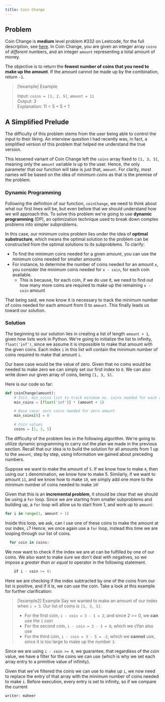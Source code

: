 ```yaml
---
title: Coin Change
---
```


## Problem

Coin Change is **medium** level problem #332 on Leetcode, for the full description, see [here](https://leetcode.com/problems/coin-change/description/). In Coin Change, you are given an integer array `coins` of _different_ numbers, and an integer `amount` representing a total amount of money.

The objective is to return the **fewest number of coins that you need to make up the amount**. If the amount cannot be made up by the combination, return `-1`.

> [!example] Example
>
> Input: `coins = [1, 2, 5]`, `amount = 11` \
> Output: 3 \
> Explanation: 11 = 5 + 5 + 1

## A Simplified Prelude

The difficulty of this problem stems from the user being able to control the input to their liking. An interview question I had recently was, in fact, a simplified version of this problem that helped me understand the true version.

This lessened variant of Coin Change left the `coins` array fixed to `[1, 3, 5]`, meaning only the `amount` variable is up to the user. Hence, the only parameter that our function will take is just that, `amount`. For clarity, most names will be based on the idea of _minimum coins_ as that is the premise of the problem.

### Dynamic Programming

Following the definition of our function, `coinChange`, we need to think about what our first lines will be, but even before that we should understand how we will approach this. To solve this problem we're going to use **dynamic programming** (DP), an optimization technique used to break down complex problems into simpler subproblems.

In this case, our minimum coins problem lies under the idea of **optimal substructure**, which means the optimal solution to the problem can be constructed from the optimal solutions to its subproblems. To clarify:

- To find the minimum coins needed for a given amount, you can use the minimum coins needed for smaller amounts
- For instance, to determine the number of coins needed for an amount `x`, you consider the minimum coins needed for `x - coin`, for each coin available.
  - This is because, for each coin, if we do use it, we need to find out how many more coins are required to make up the remaining `x - coin` amount

That being said, we now know it is necessary to track the minimum number of coins needed for each amount from 0 to `amount`. This finally leads us toward our solution.

### Solution

The beginning to our solution lies in creating a list of length `amount + 1`, given how lists work in Python. We're going to initialize the list to infinity, `float('inf')`, since we assume it is impossible to make that amount with the given coins. Each index `i` in this list will contain the minimum number of coins required to make that amount `i`.

Our base case would be the value of zero. Given that no coins would be needed to make zero we can simply set our first index to `0`. We can also write down our given array of coins, being `[1, 3, 5]`.

Here is our code so far:

```python
def coinChange(amount):
    # Init. min_coins list to track minimum no. coins needed for each amount from 0 to total
    min_coins = [float('inf')] * (amount + 1)

    # Base case: zero coins needed for zero amount
    min_coins[0] = 0

    # Coin values
    coins = [1, 3, 5]
```

The difficulty of the problem lies in the following algorithm. We're going to utilize dynamic programming to carry out the plan we made in the previous section. Recall that our idea is to build the solution for all amounts from 1 up to the `amount`, step by step, using information we gained about preceding numbers.

Suppose we want to make the amount of `5`. If we know how to make `4`, then using our `1` denomination, we know how to make 5. Similarly, if we want to amount `11`, and we know how to make `10`, we simply add one more to the minimum number of coins needed to make `10`!

Given that this is an **incremental problem**, it should be clear that we should be using a `for` loop. Since we are starting from smaller subproblems and building up, a `for` loop will allow us to start from 1, and work up to `amount`:

```python
for i in range(1, amount + 1)
```

Inside this loop, we ask, can I use one of these coins to make the amount at our index, `i`? Hence, we once again use a `for` loop, instead this time we are looping through our list of coins.

```python
  for coin in coins:
```

We now want to check if the index we are at can be fulfilled by one of our coins. We also want to make sure we don't deal with negatives, so we impose a _greater than or equal to_ operator in the following statement.

```python
    if i - coin >= 0:
```

Here we are checking if the index subtracted by one of the coins from our list is positive, and if it is, we can use the coin. Take a look at this example for further clarification:

> [!example2] Example
> Say we wanted to make an amount of our index when `i = 3`. Our list of coins is `[1, 3, 5]`.
>
> - For the first coin, `i - coin = 3 - 1 = 2`, and since 2 >= 0, we **can** use the `1` coin
> - For the second coin, `i - coin = 3 - 3 = 0`, which we cYan also use
> - For the third coin, `i - coin = 3 - 5 = -2`, which we **cannot** use, since it is too large to make up the number `3`.

Since we are using `i - coin >= 0`, we guarantee, that regardless of the coin value, we have a filter for the coins we can use (which is why we set each array entry to a primitive value of infinity).

Given that we've filtered the coins we can use to make up `i`, we now need to replace the entry of that array with the minimum number of coins needed to make `i`. Before execution, every entry is set to infinity, so if we compare the current

```
writer: maheer
```

